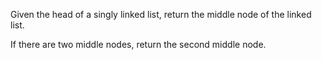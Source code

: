 Given the head of a singly linked list, return the middle node of the linked list.

If there are two middle nodes, return the second middle node.

 